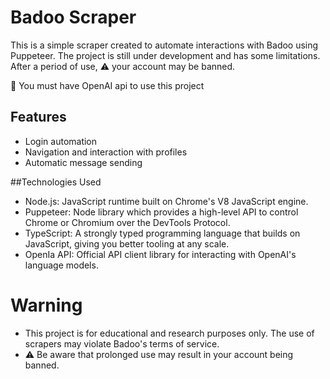 # Badoo Scraper

This is a simple scraper created to automate interactions with Badoo using Puppeteer. The project is still under development and has some limitations. After a period of use, ⚠️ your account may be banned.

🚀 You must have OpenAI api to use this project

## Features

- Login automation
- Navigation and interaction with profiles
- Automatic message sending

##Technologies Used
- Node.js: JavaScript runtime built on Chrome's V8 JavaScript engine.
- Puppeteer: Node library which provides a high-level API to control Chrome or Chromium over the DevTools Protocol.
- TypeScript: A strongly typed programming language that builds on JavaScript, giving you better tooling at any scale.
- OpenIa API: Official API client library for interacting with OpenAI's language models.

# Warning

- This project is for educational and research purposes only. The use of scrapers may violate Badoo's terms of service.
- ⚠️ Be aware that prolonged use may result in your account being banned.
